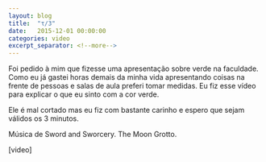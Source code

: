 ```yaml
---
layout: blog
title:  "τ/3"
date:   2015-12-01 00:00:00
categories: video
excerpt_separator: <!--more-->
---
```


Foi pedido à mim que fizesse uma apresentação sobre verde na faculdade.
Como eu já gastei horas demais da minha vida apresentando coisas na frente de pessoas e salas de aula preferi tomar medidas.
Eu fiz esse vídeo para explicar o que eu sinto com a cor verde.

<!--more-->

Ele é mal cortado mas eu fiz com bastante carinho e espero que sejam válidos os 3 minutos.

Música de Sword and Sworcery. The Moon Grotto.

[video]
